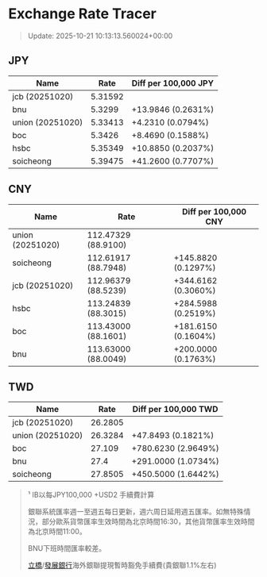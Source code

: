 # Exchange Rate Tracer

> Update: 2025-10-21 10:13:13.560024+00:00

## JPY

| Name             |    Rate | Diff per 100,000 JPY   |
|------------------|---------|------------------------|
| jcb (20251020)   | 5.31592 |                        |
| bnu              | 5.3299  | +13.9846 (0.2631%)     |
| union (20251020) | 5.33413 | +4.2310 (0.0794%)      |
| boc              | 5.3426  | +8.4690 (0.1588%)      |
| hsbc             | 5.35349 | +10.8850 (0.2037%)     |
| soicheong        | 5.39475 | +41.2600 (0.7707%)     |

## CNY

| Name             | Rate                | Diff per 100,000 CNY   |
|------------------|---------------------|------------------------|
| union (20251020) | 112.47329	(88.9100) |                        |
| soicheong        | 112.61917	(88.7948) | +145.8820 (0.1297%)    |
| jcb (20251020)   | 112.96379	(88.5239) | +344.6162 (0.3060%)    |
| hsbc             | 113.24839	(88.3015) | +284.5988 (0.2519%)    |
| boc              | 113.43000	(88.1601) | +181.6150 (0.1604%)    |
| bnu              | 113.63000	(88.0049) | +200.0000 (0.1763%)    |

## TWD

| Name             |    Rate | Diff per 100,000 TWD   |
|------------------|---------|------------------------|
| jcb (20251020)   | 26.2805 |                        |
| union (20251020) | 26.3284 | +47.8493 (0.1821%)     |
| boc              | 27.109  | +780.6230 (2.9649%)    |
| bnu              | 27.4    | +291.0000 (1.0734%)    |
| soicheong        | 27.8505 | +450.5000 (1.6442%)    |


> ¹ IB以每JPY100,000 +USD2 手續費計算
>
> 銀聯系統匯率週一至週五每日更新，週六周日延用週五匯率。如無特殊情況，部分歐系貨幣匯率生效時間為北京時間16:30，其他貨幣匯率生效時間為北京時間11:00。
>
> BNU下班時間匯率較差。
>
> [立橋](https://www.wlbank.com.mo/uploads/ueditor/file/20181211/1544536513900230.pdf)/[發展銀行](https://www.mdb.com.mo/Service_Charges_20230728.pdf)海外銀聯提現暫時豁免手續費(貴銀聯1.1%左右)

